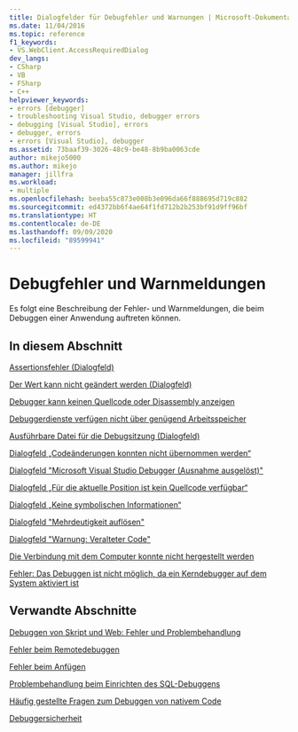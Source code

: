 ```yaml
---
title: Dialogfelder für Debugfehler und Warnungen | Microsoft-Dokumentation
ms.date: 11/04/2016
ms.topic: reference
f1_keywords:
- VS.WebClient.AccessRequiredDialog
dev_langs:
- CSharp
- VB
- FSharp
- C++
helpviewer_keywords:
- errors [debugger]
- troubleshooting Visual Studio, debugger errors
- debugging [Visual Studio], errors
- debugger, errors
- errors [Visual Studio], debugger
ms.assetid: 73baaf39-3026-48c9-be48-8b9ba0063cde
author: mikejo5000
ms.author: mikejo
manager: jillfra
ms.workload:
- multiple
ms.openlocfilehash: beeba55c873e008b3e096da66f888695d719c882
ms.sourcegitcommit: ed4372bb6f4ae64f1fd712b2b253bf91d9ff96bf
ms.translationtype: HT
ms.contentlocale: de-DE
ms.lasthandoff: 09/09/2020
ms.locfileid: "89599941"
---
```

# <a name="debugging-errors-and-warning-dialog-boxes"></a>Debugfehler und Warnmeldungen
Es folgt eine Beschreibung der Fehler- und Warnmeldungen, die beim Debuggen einer Anwendung auftreten können.

## <a name="in-this-section"></a>In diesem Abschnitt
 [Assertionsfehler (Dialogfeld)](../debugger/assertion-failed-dialog-box.md)

 [Der Wert kann nicht geändert werden (Dialogfeld)](../debugger/cannot-change-value-dialog-box.md)

 [Debugger kann keinen Quellcode oder Disassembly anzeigen](../debugger/debugger-cannot-display-source-code-or-disassembly.md)
 
 [Debuggerdienste verfügen nicht über genügend Arbeitsspeicher](../debugger/error-debugger-services-no-memory.md)

 [Ausführbare Datei für die Debugsitzung (Dialogfeld)](../debugger/executable-for-debugging-session-dialog-box.md)

 [Dialogfeld „Codeänderungen konnten nicht übernommen werden“](../debugger/edit-and-continue-dialog-box-cpp.md)

 [Dialogfeld "Microsoft Visual Studio Debugger (Ausnahme ausgelöst)"](../debugger/microsoft-visual-studio-debugger-exception-thrown-dialog-box.md)

 [Dialogfeld „Für die aktuelle Position ist kein Quellcode verfügbar“](../debugger/no-source-available.md)

 [Dialogfeld „Keine symbolischen Informationen“](/previous-versions/d493t3ew(v=vs.100))

 [Dialogfeld "Mehrdeutigkeit auflösen"](../debugger/resolve-ambiguity-dialog-box.md)

 [Dialogfeld "Warnung: Veralteter Code"](../debugger/stale-code-warning-dialog-box.md)

 [Die Verbindung mit dem Computer konnte nicht hergestellt werden](../debugger/error-unable-to-connect-to-the-machine-name-the-machine-cannot-be-found-on-the-network.md)

 [Fehler: Das Debuggen ist nicht möglich, da ein Kerndebugger auf dem System aktiviert ist](../debugger/error-debugging-isn-t-possible-because-a-kernel-debugger-is-enabled-on-the-system.md)

## <a name="related-sections"></a>Verwandte Abschnitte
 [Debuggen von Skript und Web: Fehler und Problembehandlung](../debugger/debugging-web-applications-errors-and-troubleshooting.md)

 [Fehler beim Remotedebuggen](../debugger/remote-debugging-errors-and-troubleshooting.md)

 [Fehler beim Anfügen](/previous-versions/visualstudio/visual-studio-2010/8dbb3we5(v=vs.100))

 [Problembehandlung beim Einrichten des SQL-Debuggens](/previous-versions/visualstudio/visual-studio-2010/s7ahaxtd(v=vs.100))

 [Häufig gestellte Fragen zum Debuggen von nativem Code](../debugger/debugging-native-code-faqs.md)

 [Debuggersicherheit](../debugger/debugger-security.md)